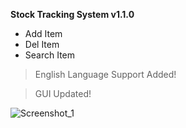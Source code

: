 **Stock Tracking System v1.1.0**

- Add Item
- Del Item
- Search Item

>English Language Support Added!

>GUI Updated!

![Screenshot_1](https://user-images.githubusercontent.com/111177595/229931802-7f538e8d-565f-4ad4-aeb3-ad736a740030.png)
